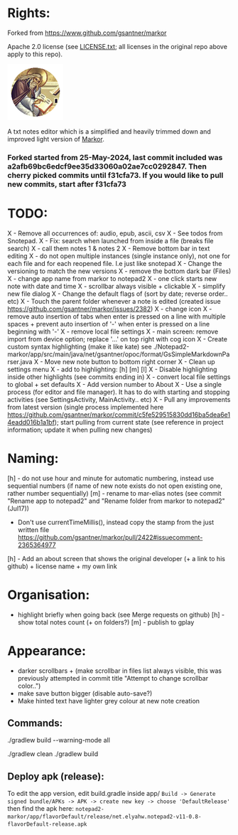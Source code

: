 # Rights:

Forked from https://www.github.com/gsantner/markor

Apache 2.0 license (see [LICENSE.txt](./LICENSE.txt); all licenses in the original repo above apply to this repo).

<img src="./icon/icon.png" alt="icon" width="25%" />

A txt notes editor which is a simplified and heavily trimmed down and improved light version of [Markor](https://www.github.com/gsantner/markor).

### Forked started from 25-May-2024, last commit included was a2afb69bc6edcf9ee35d33060a02ae7cc0292847. Then cherry picked commits until f31cfa73. If you would like to pull new commits, start after f31cfa73

# TODO:
X - Remove all occurrences of: audio, epub, ascii, csv
X - See todos from Snotepad.
X - Fix: search when launched from inside a file (breaks file search)
X - call them notes 1 & notes 2
X - Remove bottom bar in text editing
X - do not open multiple instances (single instance only), not one for each file and for each reopened file. I.e just like snotepad
X - Change the versioning to match the new versions
X - remove the bottom dark bar (Files)
X - change app name from markor to notepad2
X - one click starts new note with date and time
X - scrollbar always visible + clickable
X - simplify new file dialog
X - Change the default flags of (sort by date; reverse order.. etc)
X - Touch the parent folder whenever a note is edited (created issue https://github.com/gsantner/markor/issues/2382)
X - change icon
X - remove auto insertion of tabs when enter is pressed on a line with multiple spaces + prevent auto insertion of '-' when enter is pressed on a line beginning with '-'
X - remove local file settings
X - main screen: remove import from device option; replace '...' on top right with cog icon
X - Create custom syntax highlighting (make it like kate) see ./Notepad2-markor/app/src/main/java/net/gsantner/opoc/format/GsSimpleMarkdownParser.java
X - Move new note button to bottom right corner
X - Clean up settings menu
X - add to highlighting: [h] [m] [l]
X - Disable highlighting inside other highlights (see commits ending in)
X - convert local file settings to global + set defaults
X - Add version number to About
X - Use a single process (for editor and file manager). It has to do with starting and stopping activities (see SettingsActivity, MainActivity.. etc)
X - Pull any improvements from latest version (single process implemented here https://github.com/gsantner/markor/commit/c5fe529515830dd16ba5dea6e14eadd016b1a1bf); start pulling from current state (see reference in project information; update it when pulling new changes)

# Naming:
[h] - do not use hour and minute for automatic numbering, instead use sequential numbers (if name of new note exists do not open existing one, rather number sequentially)
[m] - rename to mar-elias notes (see commit "Rename app to notepad2" and "Rename folder from markor to notepad2" (Jul17))
- Don't use currentTimeMillis(), instead copy the stamp from the just written file https://github.com/gsantner/markor/pull/2422#issuecomment-2365364977

[h] - Add an about screen that shows the original developer (+ a link to his github) + license name + my own link

# Organisation:
- highlight briefly when going back (see Merge requests on github)
[h] - show total notes count (+ on folders?)
[m] - publish to gplay

# Appearance:
- darker scrollbars + (make scrollbar in files list always visible, this was previously attempted in commit title "Attempt to change scrollbar color..")
- make save button bigger (disable auto-save?)
- Make hinted text have lighter grey colour at new note creation

## Commands:
./gradlew build --warning-mode all

./gradlew clean
./gradlew build

## Deploy apk (release):
To edit the app version, edit build.gradle inside app/
`Build -> Generate signed bundle/APKs -> APK -> create new key -> choose 'DefaultRelease'`
then find the apk here:
`notepad2-markor/app/flavorDefault/release/net.elyahw.notepad2-v11-0.8-flavorDefault-release.apk`
